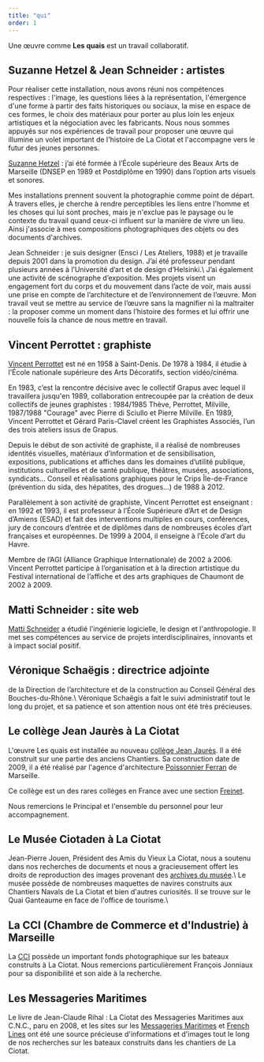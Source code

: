 ```yaml
---
title: "qui"
order: 1
---
```


Une œuvre comme **Les quais** est un travail collaboratif.

Suzanne Hetzel &amp; Jean Schneider&nbsp;: artistes
-----------------------------------------

Pour réaliser cette installation, nous avons réuni nos compétences respectives&nbsp;: l'image, les questions liées à la représentation, l'émergence d'une forme à partir des faits historiques ou sociaux, la mise en espace de ces formes, le choix des matériaux pour porter au plus loin les enjeux artistiques et la négociation avec les fabricants. Nous nous sommes appuyés sur nos expériences de travail pour proposer une œuvre qui illumine un volet important de l'histoire de La Ciotat et l'accompagne vers le futur des jeunes personnes.

[Suzanne Hetzel](http://documentsdartistes.org/artistes/hetzel/page1.html)&nbsp;: j’ai été formée à l’École supérieure des Beaux Arts de Marseille (DNSEP en 1989 et Postdiplôme en 1990) dans l’option arts visuels et sonores.

Mes installations prennent souvent la photographie comme point de départ. À travers elles, je cherche à rendre perceptibles les liens entre l'homme et les choses qui lui sont proches, mais je n'exclue pas le paysage ou le contexte du travail quand ceux-ci influent sur la manière de vivre un lieu. Ainsi j'associe à mes compositions photographiques des objets ou des documents d'archives.

Jean Schneider&nbsp;: je suis designer (Ensci / Les Ateliers, 1988) et je travaille depuis 2001 dans la promotion du design. J’ai été professeur pendant plusieurs années à l’Université d’art et de design d’Helsinki.\\
J’ai également une activité de scénographe d’exposition. Mes projets visent un engagement fort du corps et du mouvement dans l’acte de voir, mais aussi une prise en compte de l’architecture et de l’environnement de l’œuvre. Mon travail veut se mettre au service de l’œuvre sans la magnifier ni la maltraiter : la proposer comme un moment dans l’histoire des formes et lui offrir une nouvelle fois la chance de nous mettre en travail.


Vincent Perrottet&nbsp;: graphiste
-------------------------------------------

[Vincent Perrottet](http://vincentperrottet.com/) est né en 1958 à Saint-Denis. De 1978 à 1984, il étudie à l'École nationale supérieure des Arts Décoratifs, section vidéo/cinéma.

En 1983, c’est la rencontre décisive avec le collectif Grapus avec lequel il travaillera jusqu'en 1989, collaboration entrecoupée par la création de deux collectifs de jeunes graphistes&nbsp;: 1984/1985 Thève, Perrottet, Milville, 1987/1988 "Courage" avec Pierre di Sciullo et Pierre Milville.
En 1989, Vincent Perrottet et Gérard Paris-Clavel créent les Graphistes Associés, l’un des trois ateliers issus de Grapus.

Depuis le début de son activité de graphiste, il a réalisé de nombreuses identités visuelles, matériaux d’information et de sensibilisation, expositions, publications et affiches dans les domaines d’utilité publique, institutions culturelles et de santé publique, théâtres, musées, associations, syndicats... Conseil et réalisations graphiques pour le Crips Île-de-France (prévention du sida, des hépatites, des drogues...) de 1988 à 2012.

Parallèlement à son activité de graphiste, Vincent Perrottet est enseignant&nbsp;: en 1992 et 1993, il est professeur à l’École Supérieure d’Art et de Design d’Amiens (ESAD) et fait des interventions multiples en cours, conférences, jury de concours d’entrée et de diplômes dans de nombreuses écoles d’art françaises et européennes. De 1999 à 2004, il enseigne à l’École d’art du Havre.

Membre de l’AGI (Alliance Graphique Internationale) de 2002 à 2006. Vincent Perrottet participe à l’organisation et à la direction artistique du Festival international de l’affiche et des arts graphiques de Chaumont de 2002 à 2009.


Matti Schneider&nbsp;: site web
------------------------------

[Matti Schneider](http://mattischneider.fr) a étudié l'ingénierie logicielle, le design et l'anthropologie. Il met ses compétences au service de projets interdisciplinaires, innovants et à impact social positif.


Véronique Schaëgis&nbsp;: directrice adjointe
-------------------------------------------------

de la Direction de l’architecture et de la construction au Conseil Général des Bouches-du-Rhône.\\
Véronique Schaëgis a fait le suivi administratif tout le long du projet, et sa patience et son attention nous ont été très précieuses.


Le collège Jean Jaurès à La Ciotat
---------------------------------------

L'œuvre Les quais est installée au nouveau [collège Jean Jaurès](http://www.clg-jaures-laciotat.ac-aix-marseille.fr/). Il a été construit sur une partie des anciens Chantiers. Sa construction date de 2009, il a été réalisé par l'agence d'architecture [Poissonnier Ferran](http://www.poissonnier-ferran-architectes.com/) de Marseille.

Ce collège est un des rares collèges en France avec une section [Freinet](https://fr.wikipedia.org/wiki/Pédagogie_Freinet).

Nous remercions le Principal et l'ensemble du personnel pour leur accompagnement.

Le Musée Ciotaden à La Ciotat
---------------------------------------

Jean-Pierre Jouen, Président des Amis du Vieux La Ciotat, nous a soutenu dans nos recherches de documents et nous a gracieusement offert les droits de reproduction des images provenant des [archives du musée](http://www.museeciotaden.org).\\
Le musée possède de nombreuses maquettes de navires construits aux Chantiers Navals de La Ciotat et bien d'autres curiosités. Il se trouve sur le Quai Ganteaume en face de l'office de tourisme.\\

La CCI (Chambre de Commerce et d'Industrie) à Marseille
---------------------------------------

La [CCI](http://www.ccimp.com/ccimp/connaitre/groupe/musee-marine-marseille) possède un important fonds photographique sur les bateaux construits à La Ciotat. Nous remercions particulièrement François Jonniaux pour sa disponibilité et son aide à la recherche.


Les Messageries Maritimes
---------------------------------

Le livre de Jean-Claude Rihal&nbsp;: La Ciotat des Messageries Maritimes aux C.N.C., paru en 2008, et les sites sur les [Messageries Maritimes](http://www.messageries.martitmes.org) et [French Lines](http://www.frenchlines.com) ont été une source précieuse d'informations et d'images tout le long de nos recherches sur les bateaux construits dans les chantiers de La Ciotat.


